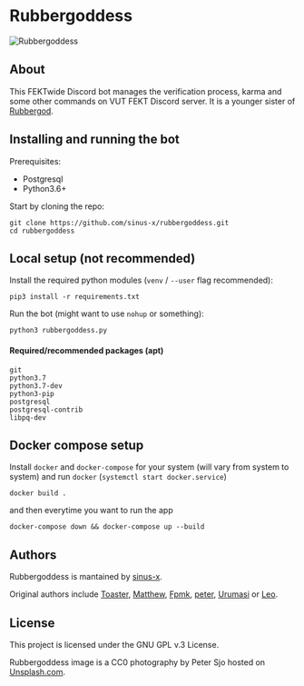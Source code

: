 # Rubbergoddess

![Rubbergoddess](https://repository-images.githubusercontent.com/238499660/ec829180-4868-11ea-948c-199e65da1347)

## About

This FEKTwide Discord bot manages the verification process, karma and some other
commands on VUT FEKT Discord server. It is a younger sister of [Rubbergod](https://github.com/Toaster192/rubbergod).

## Installing and running the bot

Prerequisites:
* Postgresql
* Python3.6+

Start by cloning the repo:
```
git clone https://github.com/sinus-x/rubbergoddess.git
cd rubbergoddess
```

## Local setup (not recommended)

Install the required python modules (`venv` / `--user` flag recommended):
```
pip3 install -r requirements.txt
```

Run the bot (might want to use `nohup` or something):
```
python3 rubbergoddess.py
```

#### Required/recommended packages (apt)

```
git
python3.7
python3.7-dev
python3-pip
postgresql
postgresql-contrib
libpq-dev
```

## Docker compose setup

Install `docker` and `docker-compose` for your system (will vary from system to system)
and run `docker` (`systemctl start docker.service`)

```
docker build .
```

and then everytime you want to run the app

```
docker-compose down && docker-compose up --build
```

## Authors

Rubbergoddess is mantained by [sinus-x](https://github.com/sinus-x).

Original authors include [Toaster](https://github.com/toaster192), [Matthew](https://github.com/matejsoroka), [Fpmk](https://github.com/TheGreatfpmK), [peter](https://github.com/xdragu01), [Urumasi](https://github.com/Urumasi) or [Leo](https://github.com/ondryaso).

## License

This project is licensed under the GNU GPL v.3 License.

Rubbergoddess image is a CC0 photography by Peter Sjo hosted on [Unsplash.com](https://unsplash.com/photos/Nxy-6QwGMzA).